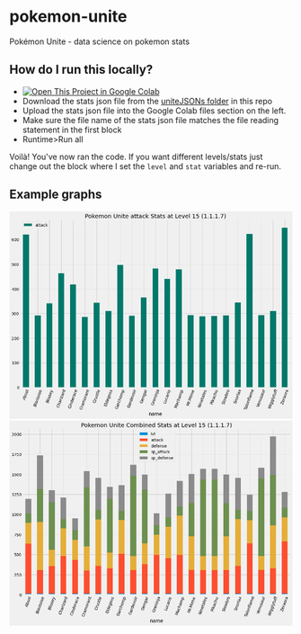 # pokemon-unite
Pokémon Unite - data science on pokemon stats

## How do I run this locally?
- [![Open This Project in Google Colab](https://colab.research.google.com/assets/colab-badge.svg)](https://colab.research.google.com/drive/1W7tu4aZPHwHSJDd3Y-LqS7KryznLbwJ8?usp=sharing)
- Download the stats json file from the [uniteJSONs folder](./uniteJSONs) in this repo
- Upload the stats json file into the Google Colab files section on the left.
- Make sure the file name of the stats json file matches the file reading statement in the first block
- Runtime>Run all

Voilà! You've now ran the code. If you want different levels/stats just change out the block where I set the `level` and `stat` variables and re-run.

## Example graphs
![hp graph at level 15](./graphs/attackLevel15_1_1_1_7.png)
![overall graph at level 15](./graphs/overallLevel15_1_1_1_7.png)
